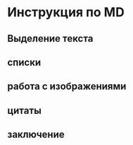 # Инструкция по MD

## Выделение текста

## списки

## работа с изображениями

## цитаты

## заключение